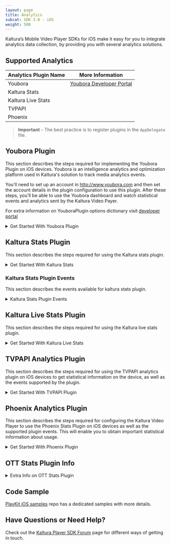 ```yaml
---
layout: page
title: Analytics
subcat: SDK 3.0 - iOS
weight: 500
---
```


Kaltura’s Mobile Video Player SDKs for iOS make it easy for you to integrate analytics data collection, by providing you with several analytics solutions.

## Supported Analytics  

| Analytics Plugin Name | More Information |
|-----------------------|------------------|
| Youbora               | [Youbora Developer Portal](http://developer.nicepeopleatwork.com) |
| Kaltura Stats         | []()             |
| Kaltura Live Stats    | []()             |
| TVPAPI                | []()             |
| Phoenix               | []()             |

>**Important** - The best practice is to register plugins in the `AppDelegate` file.

## Youbora Plugin  

This section describes the steps required for implementing the Youbora Plugin on iOS devices. Youbora is an intelligence analytics and optimization platform used in Kaltura's solution to track media analytics events. 

You'll need to set up an account in http://www.youbora.com and then set the account details in the plugin configuration to use this plugin. After these steps, you'll be able to use the Youbora dashboard and watch statistical events and analytics sent by the Kaltura Video Payer.

For extra information on YouboraPlugin options dictionary visit [developer portal](http://developer.nicepeopleatwork.com/plugins/general/setting-youbora-options/)

<details><summary>Get Started With Youbora Plugin</summary>

To enable the Youbora Stats Plugin on iOS devices for the Kaltura Video Player, add the following line to your Podfile: 

```ruby
pod 'PlayKit/YouboraPlugin'
```

### Register Plugin

>swift

```swift
PlayKitManager.shared.registerPlugin(YouboraPlugin.self)
```

>objc

```objc
[PlayKitManager.sharedInstance registerPlugin: YouboraPlugin.self];
```

### Create a config and load player

>swift

```swift
// config options
let youboraOptions: [String: Any] = [
    "accountCode": "nicetest" // mandatory
    // YouboraPlugin.enableSmartAdsKey: true - use this if you want to enable smart ads
]
// create analytics config with the created params
let youboraConfig = AnalyticsConfig(params: youboraOptions)
// create config dictionary
let config = [YouboraPlugin.pluginName: youboraConfig]
// create plugin config object
let pluginConfig = PluginConfig(config: config)
// load the player with the created plugin config
let player = PlayKitManager.shared.loadPlayer(pluginConfig: pluginConfig)
```

>objc

```objc
// config options
NSDictionary * youboraOptions = @{
                           @"accountCode": @"nicetest" // mandatory
                           // [YouboraPlugin enableSmartAdsKey]: @true - use this if you want to enable smart ads
                           };
// create analytics config with the created params                        
AnalyticsConfig *youboraConfig = [[AnalyticsConfig alloc] initWithParams: youboraOptions];
// create config dictionary
NSMutableDictionary *config = [NSMutableDictionary dictionary];
// set the created config to the plugin name key in the dictionary
config[PhoenixAnalyticsPlugin.pluginName] = youboraConfig;
// create plugin config object
PluginConfig *pluginConfig = [[PluginConfig alloc] initWithConfig:config];
// load the player with the created plugin config
self.player = [PlayKitManager.sharedInstance loadPlayerWithPluginConfig:pluginConfig];
```

>Note: Only then load player with Plugin Config.

</p></details> 

## Kaltura Stats Plugin

This section describes the steps required for using the Kaltura stats plugin. 

<details><summary>Get Started With Kaltura Stats</summary><p>

### Register the plugin

>swift

```swift
PlayKitManager.shared.registerPlugin(KalturaStatsPlugin.self)
```

>objc

```objc
[PlayKitManager.sharedInstance registerPlugin:KalturaStatsPlugin.self];
```

### Create a config and load player

>swift

```swift
// config params, defaults values, insert your data instead
let KalturaStatsPluginConfig = KalturaStatsPluginConfig(uiconfId: 0,
                                                        partnerId: 0,
                                                        entryId: "")
// create config dictionary
let config = [KalturaStatsPlugin.pluginName: KalturaStatsPluginConfig]
// create plugin config object
let pluginConfig = PluginConfig(config: config)
// load the player with the created plugin config
let player = PlayKitManager.shared.loadPlayer(pluginConfig: pluginConfig)
```

>objc

```objc
// config params, defaults values, insert your data instead                     
KalturaStatsPluginConfig *kalturaStatsConfig = [[KalturaStatsPluginConfig alloc] initWithUiconfId:0
                                                                                        partnerId:0
                                                                                          entryId:@""];
// create config dictionary
NSMutableDictionary *config = [NSMutableDictionary dictionary];
// set the created config to the plugin name key in the dictionary
config[KalturaStatsPlugin.pluginName] = KalturaStatsPluginConfig;
// create plugin config object
PluginConfig *pluginConfig = [[PluginConfig alloc] initWithConfig:config];
// load the player with the created plugin config
self.player = [PlayKitManager.sharedInstance loadPlayerWithPluginConfig:pluginConfig];
```

</p></details>

### Kaltura Stats Plugin Events

This section describes the events available for kaltura stats plugin.

<details><summary>Kaltura Stats Plugin Events</summary><p>

```swift
enum KStatsEventType : Int {
case WIDGET_LOADED = 1
case MEDIA_LOADED = 2
case PLAY = 3
case PLAY_REACHED_25 = 4
case PLAY_REACHED_50 = 5
case PLAY_REACHED_75 = 6
case PLAY_REACHED_100 = 7
case OPEN_EDIT = 8
case OPEN_VIRAL = 9
case OPEN_DOWNLOAD = 10
case OPEN_REPORT = 11
case BUFFER_START = 12
case BUFFER_END = 13
case OPEN_FULL_SCREEN = 14
case CLOSE_FULL_SCREEN = 15
case REPLAY = 16
case SEEK = 17
case OPEN_UPLOAD = 18
case SAVE_PUBLISH = 19
case CLOSE_EDITOR = 20
case PRE_BUMPER_PLAYED = 21
case POST_BUMPER_PLAYED = 22
case BUMPER_CLICKED = 23
case PREROLL_STARTED = 24
case MIDROLL_STARTED = 25
case POSTROLL_STARTED = 26
case OVERLAY_STARTED = 27
case PREROLL_CLICKED = 28
case MIDROLL_CLICKED = 29
case POSTROLL_CLICKED = 30
case OVERLAY_CLICKED = 31
case PREROLL_25 = 32
case PREROLL_50 = 33
case PREROLL_75 = 34
case MIDROLL_25 = 35
case MIDROLL_50 = 36
case MIDROLL_75 = 37
case POSTROLL_25 = 38
case POSTROLL_50 = 39
case POSTROLL_75 = 40
case ERROR = 99
}
```

</p></details>

## Kaltura Live Stats Plugin

This section describes the steps required for using the Kaltura live stats plugin. 

<details><summary>Get Started With Kaltura Live Stats</summary><p>

### Register the plugin

>swift

```swift
PlayKitManager.shared.registerPlugin(KalturaLiveStatsPlugin.self)
```

>objc

```objc
[PlayKitManager.sharedInstance registerPlugin:KalturaLiveStatsPlugin.self];
```

### Create a config and load player

>swift

```swift
// config params, defaults values, insert your data instead
let kalturaLiveStatsPluginConfig = KalturaLiveStatsPluginConfig(entryId: "",
                                                              partnerId: 0)
// create config dictionary
let config = [KalturaLiveStatsPlugin.pluginName: kalturaLiveStatsPluginConfig]
// create plugin config object
let pluginConfig = PluginConfig(config: config)
// load the player with the created plugin config
let player = PlayKitManager.shared.loadPlayer(pluginConfig: pluginConfig)
```

>objc

```objc
// config params, defaults values, insert your data instead                     
KalturaLiveStatsPluginConfig *kalturaLiveStatsPluginConfig = [[KalturaLiveStatsPluginConfig alloc] initWithUiconfId:0
                                                                                                          partnerId:0
                                                                                                            entryId:@""];
// create config dictionary
NSMutableDictionary *config = [NSMutableDictionary dictionary];
// set the created config to the plugin name key in the dictionary
config[KalturaLiveStatsPlugin.pluginName] = kalturaLiveStatsPluginConfig;
// create plugin config object
PluginConfig *pluginConfig = [[PluginConfig alloc] initWithConfig:config];
// load the player with the created plugin config
self.player = [PlayKitManager.sharedInstance loadPlayerWithPluginConfig:pluginConfig];
```

</p></details>

## TVPAPI Analytics Plugin

This section describes the steps required for using the TVPAPI analytics plugin on iOS devices to get statistical information on the device, as well as the events supported by the plugin.

<details><summary>Get Started With TVPAPI Plugin</summary><p>

### Enabling the TVPAPI Analytics Plugin for the Kaltura Video Player  

To enable the TVPAPI analytics plugin on iOS devices for the Kaltura Video Player, add the following line to your Podfile: 

```ruby
pod 'PlayKit/PhoenixPlugin'
```

### Register the TVPAPI Analytics Plugin  

Register the TVPAPI analytics plugin in your application as follows:

>swift

```swift
PlayKitManager.shared.registerPlugin(TVPAPIAnalyticsPlugin.self)
```

>objc

```objc
[PlayKitManager.sharedInstance registerPlugin:TVPAPIAnalyticsPlugin.self];
```

### Create a config and load player

>swift

```swift
// config params, defaults values, insert your data instead
let initObject: [String: Any] =  [
            "Token": "",
            "SiteGuid": "",
            "ApiUser": "",
            "DomainID": "",
            "UDID": "",
            "ApiPass": "",
            "Locale": [
                "LocaleUserState": "",
                "LocaleCountry": "",
                "LocaleDevice": "",
                "LocaleLanguage": ""
            ],
            "Platform": ""
        ]
         
let tvpapiPluginConfig = TVPAPIAnalyticsPluginConfig(baseUrl: "",
                                               timerInterval: 30,
                                                  initObject: initObject)
// create config dictionary
let config = [TVPAPIAnalyticsPlugin.pluginName: tvpapiPluginConfig]
// create plugin config object
let pluginConfig = PluginConfig(config: config)
// load the player with the created plugin config
let player = PlayKitManager.shared.loadPlayer(pluginConfig: pluginConfig)
```

>objc

```objc
NSDictionary *initObject = @{
                             @"Token": @"",
                             @"SiteGuid": @"",
                             @"ApiUser": @"",
                             @"DomainID": @"",
                             @"UDID": @"",
                             @"ApiPass": @"",
                             @"Locale": @{
                                     @"LocaleUserState": @"",
                                     @"LocaleCountry": @"",
                                     @"LocaleDevice": @"",
                                     @"LocaleLanguage": @""
                                     },
                             @"Platform": @""
                             }];

// config params, defaults values, insert your data instead                                              
TVPAPIAnalyticsPluginConfig *tvpapiPluginConfig = [[TVPAPIAnalyticsPluginConfig alloc] initWithBaseUrl:@""
                                                                                         timerInterval:30.0f
                                                                                            initObject:initObject];
// create config dictionary
NSMutableDictionary *config = [NSMutableDictionary dictionary];
// set the created config to the plugin name key in the dictionary
config[TVPAPIAnalyticsPlugin.pluginName] = tvpapiPluginConfig;
// create plugin config object
PluginConfig *pluginConfig = [[PluginConfig alloc] initWithConfig:config];
// load the player with the created plugin config
self.player = [PlayKitManager.sharedInstance loadPlayerWithPluginConfig:pluginConfig];
```

</p></details>

## Phoenix Analytics Plugin  

This section describes the steps required for configuring the Kaltura Video Player to use the Phoenix Stats Plugin on iOS devices as well as the supported plugin events. This will enable you to obtain important statistical information about usage.

<details><summary>Get Started With Phoenix Plugin</summary><p>

To enable the phoenix analytics plugin on iOS devices for the Kaltura Video Player, add the following line to your Podfile: 

```ruby
pod 'PlayKit/PhoenixPlugin'
```

### Register the Phoenix Analytics Plugin  

Register the phoenix analytics plugin in your application as follows:

>swift

```swift
PlayKitManager.shared.registerPlugin(PhoenixAnalyticsPlugin.self)
```

>objc

```objc
[PlayKitManager.sharedInstance registerPlugin:PhoenixAnalyticsPlugin.self];
```

### Create a config and load player

>swift

```swift
// set config. this are defaults values, insert your data instead
let config = [
    PhoenixAnalyticsPlugin.pluginName: PhoenixAnalyticsPluginConfig(baseUrl: "",
                                                              timerInterval: 30,
                                                                         ks: "",
                                                                  partnerId: 0)
]
// create plugin config object
let pluginConfig = PluginConfig(config: config)
// load the player with the created plugin config
let player = PlayKitManager.shared.loadPlayer(pluginConfig: pluginConfig)
```

>objc

```objc
// create config dictionary
NSMutableDictionary *config = [NSMutableDictionary dictionary];
// set config. this are defaults values, insert your data instead
config[PhoenixAnalyticsPlugin.pluginName] = [[PhoenixAnalyticsPluginConfig alloc] initWithBaseUrl:@""
                                                                                    timerInterval:30.0f
                                                                                               ks:@""
                                                                                        partnerId:0];
// create plugin config object
PluginConfig *pluginConfig = [[PluginConfig alloc] initWithConfig:config];
// load the player with the created plugin config
self.player = [PlayKitManager.sharedInstance loadPlayerWithPluginConfig:pluginConfig];
```

</p></details>

## OTT Stats Plugin Info

<details><summary>Extra Info on OTT Stats Plugin</summary><p>

## OTT Stats Plugin Supported Events  

The OTT Stats Plugins (Phoenix, TVPAPI) supports the following events:

```swift
enum OTTAnalyticsEventType: String {
    case hit
    case play
    case stop
    case pause
    case firstPlay
    case swoosh
    case load
    case finish
    case bitrateChange
    case error
}
```

## Concurrency Handler  

To receive concurrency events from the OTT Stats Plugin, you'll need to add a listener to the following event:

```swift
self.playerController.addObserver(self, events: [OttEvent.concurrency]) { event in
    // handle concurrency event
}                   
```

```objc
[self.player addObserver:self events:@[OttEvent.concurrency] block:^(PKEvent * _Nonnull event) {
    // handle concurrency event
}];
``` 

</p></details>

## Code Sample

[PlayKit iOS samples](https://github.com/kaltura/playkit-ios-samples) repo has a dedicated samples with more details.

## Have Questions or Need Help?

Check out the [Kaltura Player SDK Forum](https://forum.kaltura.org/c/playkit) page for different ways of getting in touch.
